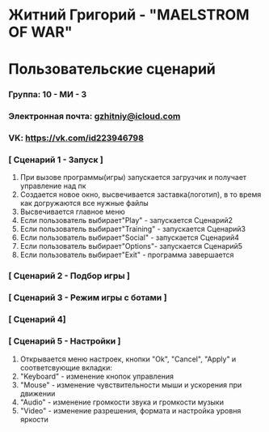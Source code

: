 # Житний Григорий - "MAELSTROM OF WAR"
# Пользовательские сценарий

### Группа: 10 - МИ - 3
### Электронная почта: gzhitniy@icloud.com
### VK: https://vk.com/id223946798

### [ Сценарий 1 - Запуск ]
1. При вызове программы(игры) запускается загрузчик и получает управление над пк
2. Создается новое окно, высвечивается заставка(логотип), в то время как догружаются все нужные файлы 
3. Высвечивается главное меню
4. Если пользователь выбирает"Play" - запускается Сценарий2
5. Если пользователь выбирает"Training" - запускается Сценарий3
6. Если пользователь выбирает"Social" - запускается Сценарий4
7. Если пользователь выбирает"Options"- запускается Сценарий5
8. Если пользователь выбирает"Exit" - программа завершается

### [ Сценарий 2 - Подбор игры ]



### [ Сценарий 3 - Режим игры с ботами ]



### [ Сценарий 4]

### [ Сценарий 5 - Настройки ]
1. Открывается меню настроек, кнопки "Ok", "Cancel", "Apply" и  соответсвующие вкладки:
2. "Keyboard" -  изменение кнопок управления
3. "Mouse" - изменение чувствительности мыши и ускорения при движении
4. "Audio" - изменение громкости звука и громкости музыки
5. "Video" - изменение разрешения, формата и настройка уровня яркости





